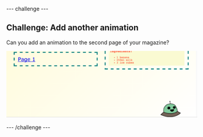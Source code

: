 --- challenge ---
## Challenge: Add another animation

Can you add an animation to the second page of your magazine?

![screenshot](images/magazine-animation-challenge.png)


--- /challenge ---